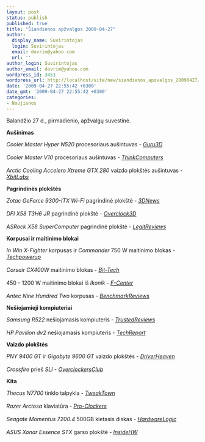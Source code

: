 ```yaml
---
layout: post
status: publish
published: true
title: "Šiandienos apžvalgos 2009-04-27"
author:
  display_name: Suvirintojas
  login: Suvirintojas
  email: dovrim@yahoo.com
  url: ''
author_login: Suvirintojas
author_email: dovrim@yahoo.com
wordpress_id: 3451
wordpress_url: http://localhost/site/new/siandienos_apzvalgos_20090427/
date: '2009-04-27 22:55:42 +0300'
date_gmt: '2009-04-27 22:55:42 +0300'
categories:
- Naujienos
---
```

<p>Balandžio 27 d., pirmadienio, apžvalgų suvestinė.</p>
<p><b>Aušinimas</b></p>
<p><i>Cooler Master Hyper N520</i> procesoriaus aušintuvas - <i><a class="ns" href="http://www.guru3d.com/article/cooler-master-hyper-n520-review/">Guru3D</a></i><br />
<br /><i>Cooler Master V10</i> procesoriaus aušintuvas - <i><a class="ns" href="http://www.thinkcomputers.org/index.php?x=reviews&id=965">ThinkComputers</a></i><br />
<br /><i>Arctic Cooling Accelero Xtreme GTX 280</i> vaizdo plokštės aušintuvas - <i><a class="ns" href="http://www.xbitlabs.com/articles/coolers/display/ac-accelero-xtreme-gtx280.html">XbitLabs</a></i></p>
<p><b>Pagrindinės plokštės</b></p>
<p><i>Zotac GeForce 9300-ITX Wi-Fi</i> pagrindinė plokštė - <i><a class="ns" href="http://www.3dnews.ru/motherboard/zotac_geforce_9300_itx_wi_fi/">3DNews</a></i><br />
<br /><i>DFI X58 T3H6 JR</i> pagrindinė plokštė - <i><a class="ns" href="http://www.overclock3d.net/reviews.php?/cpu_mainboard/dfi_x58_t3h6_jr_matx_motherboard/1">Overclock3D</a></i><br />
<br /><i>ASRock X58 SuperComputer</i> pagrindinė plokštė - <i><a class="ns" href="http://www.legitreviews.com/article/958/1/">LegitReviews</a></i></p>
<p><b>Korpusai ir maitinimo blokai</b></p>
<p><i>In Win X-Fighter</i> korpusas ir <i>Commander</i> 750 W maitinimo blokas - <i><a class="ns" href="http://www.techpowerup.com/reviews/InWin/X-Fighter/">Techpowerup</a></i><br />
<br /><i>Corsair CX400W</i> maitinimo blokas - <i><a class="ns" href="http://www.bit-tech.net/hardware/psus/2009/04/27/corsair-cx-400w-psu-review/1">Bit-Tech</a></i><br />
<br />450 - 1200 W maitinimo blokai iš <i>Ikonik</i> - <i><a class="ns" href="http://www.fcenter.ru/online.shtml?articles/hardware/tower/26631">F-Center</a></i><br />
<br /><i>Antec Nine Hundred Two</i> korpusas - <i><a class="ns" href="http://benchmarkreviews.com/index.php?option=com_content&task=view&id=312&Itemid=61">BenchmarkReviews</a></i></p>
<p><b>Nešiojamieji kompiuteriai</b></p>
<p><i>Samsung R522</i> nešiojamasis kompiuteris - <i><a class="ns" href="http://www.trustedreviews.com/notebooks/review/2009/04/27/Samsung-R522---15-6in-Notebook/p1">TrustedReviews</a></i><br />
<br /><i>HP Pavilion dv2</i> nešiojamasis kompiuteris - <i><a class="ns" href="http://www.techreport.com/articles.x/16783">TechReport</a></i></p>
<p><b>Vaizdo plokštės</b></p>
<p><i>PNY 9400 GT</i> ir <i>Gigabyte 9600 GT</i> vaizdo plokštės - <i><a class="ns" href="http://www.driverheaven.net/reviews.php?reviewid=763">DriverHeaven</a></i><br />
<br /><i>Crossfire</i> prieš <i>SLI</i> - <i><a class="ns" href="http://www.overclockersclub.com/reviews/crossfire_vs_sli/">OverclockersClub</a></i></p>
<p><b>Kita</b></p>
<p><i>Thecus N7700</i> tinklo talpykla - <i><a class="ns" href="http://www.tweaktown.com/reviews/2735/thecus_n7700_7_drive_nas_server/index.html">TweakTown</a></i><br />
<br /><i>Razer Arctosa</i> klaviatūra - <i><a class="ns" href="http://www.pro-clockers.com/reviews/?id=167">Pro-Clockers</a></i><br />
<br /><i>Seagate Momentus 7200.4</i> 500GB kietasis diskas - <i><a class="ns" href="http://hardwarelogic.com/news/138/ARTICLE/6336/2009-04-27.html">HardwareLogic</a></i><br />
<br /><i>ASUS Xonar Essence STX</i> garso plokštė - <i><a class="ns" href="http://www.insidehw.com/Reviews/Multimedia/ASUS-Xonar-Essence-STX.html">InsideHW</a></i><br /></p>
